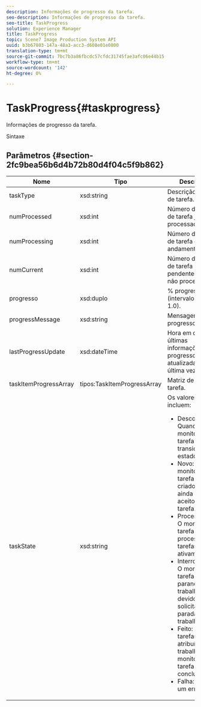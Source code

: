 ```yaml
---
description: Informações de progresso da tarefa.
seo-description: Informações de progresso da tarefa.
seo-title: TaskProgress
solution: Experience Manager
title: TaskProgress
topic: Scene7 Image Production System API
uuid: b3b67803-147a-48a3-acc3-d608e01e0800
translation-type: tm+mt
source-git-commit: 7bc7b3a86fbcdc57cfdc31745fae3afc06e44b15
workflow-type: tm+mt
source-wordcount: '142'
ht-degree: 0%

---
```



# TaskProgress{#taskprogress}

Informações de progresso da tarefa.

Sintaxe

## Parâmetros {#section-2fc9bea56b6d4b72b80d4f04c5f9b862}

<table id="table_04100BB8ABD84EF68B0A7CE3AD946414"> 
 <thead> 
  <tr> 
   <th colname="col1" class="entry"> Nome </th> 
   <th colname="col2" class="entry"> Tipo </th> 
   <th colname="col3" class="entry"> Descrição </th> 
  </tr> 
 </thead>
 <tbody> 
  <tr> 
   <td colname="col1"> <span class="codeph"> <span class="varname"> taskType</span> </span> </td> 
   <td colname="col2"> <span class="codeph"> xsd:string</span> </td> 
   <td colname="col3"> Descrição do tipo de tarefa. </td> 
  </tr> 
  <tr> 
   <td colname="col1"> <span class="codeph"> <span class="varname"> numProcessed</span> </span> </td> 
   <td colname="col2"> <span class="codeph"> xsd:int</span> </td> 
   <td colname="col3"> Número de itens de tarefa já processados. </td> 
  </tr> 
  <tr> 
   <td colname="col1"> <span class="codeph"> <span class="varname"> numProcessing</span> </span> </td> 
   <td colname="col2"> <span class="codeph"> xsd:int</span> </td> 
   <td colname="col3"> Número de itens de tarefa em andamento. </td> 
  </tr> 
  <tr> 
   <td colname="col1"> <span class="codeph"> <span class="varname"> numCurrent</span> </span> </td> 
   <td colname="col2"> <span class="codeph"> xsd:int</span> </td> 
   <td colname="col3"> Número de itens de tarefa pendentes (ainda não processados). </td> 
  </tr> 
  <tr> 
   <td colname="col1"> <span class="codeph"> <span class="varname"> progresso</span> </span> </td> 
   <td colname="col2"> <span class="codeph"> xsd:duplo</span> </td> 
   <td colname="col3"> % progresso (intervalo 0.0 - 1.0). </td> 
  </tr> 
  <tr> 
   <td colname="col1"> <span class="codeph"> <span class="varname"> progressMessage</span> </span> </td> 
   <td colname="col2"> <span class="codeph"> xsd:string</span> </td> 
   <td colname="col3"> Mensagem de progresso. </td> 
  </tr> 
  <tr> 
   <td colname="col1"> <span class="codeph"> <span class="varname"> lastProgressUpdate</span> </span> </td> 
   <td colname="col2"> <span class="codeph"> xsd:dateTime</span> </td> 
   <td colname="col3"> Hora em que as últimas informações de progresso foram atualizadas pela última vez. </td> 
  </tr> 
  <tr> 
   <td colname="col1"> <span class="codeph"> <span class="varname"> taskItemProgressArray</span> </span> </td> 
   <td colname="col2"> <span class="codeph"> tipos:TaskItemProgressArray</span> </td> 
   <td colname="col3"> Matriz de itens de tarefa. </td> 
  </tr> 
  <tr> 
   <td colname="col1"> <span class="codeph"> <span class="varname"> taskState</span> </span> </td> 
   <td colname="col2"> <span class="codeph"> xsd:string</span> </td> 
   <td colname="col3">Os valores incluem: 
    <ul id="ul_BD00DC855B1D42748204E8BCA81FD4BF">
     <li id="li_01FE691763B3465DBF3402E7CDEA50C3"><span class="codeph"> Desconhecido</span>: Quando o monitor de tarefa transição entre estados. </li>
     <li id="li_AA2D1F9ADDE84B54A85C7E7830D3A0C9"><span class="codeph"> Novo</span>: O monitor de tarefa foi criado, mas ainda não aceitou o tarefa. </li>
     <li id="li_76D667D21BDF4FADA6A266A7EB4DC6EE"><span class="codeph"> Processando</span>: O monitor de tarefa está processando tarefas ativamente. </li>
     <li id="li_3813B2178D7143DEB91804A6C5FF3902"><span class="codeph"> Interrompendo</span>: O monitor de tarefa está parando um trabalho devido a uma solicitação de parada de trabalho. </li>
     <li id="li_41C2E774FC504B58BD6736119AE9C0AE"><span class="codeph"> Feito</span>: As tarefas atribuídas aos trabalhos do monitor de tarefa foram concluídas. </li>
     <li id="li_EB2322BB11314B97998D467F4620ED2E"><span class="codeph"> Falha</span>: Indica um erro fatal. </li>
    </ul></td> 
  </tr> 
 </tbody> 
</table>

